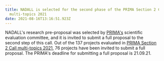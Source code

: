 ```yaml
---
title: NADALL is selected for the second phase of the PRIMA Section 2 Call
  multi-topics 2021
date: 2021-08-16T13:16:51.923Z
---
```

<!--StartFragment-->

NADALL's research pre-proposal was selected by [PRIMA's](https://prima-med.org/about-us/prima-in-brief/) scientific evaluation committee, and it is invited to submit a full proposal to the second step of this call. Out of the 137 projects evaluated in [PRIMA Section 2 Call multi-topics 2021](https://prima-med.org/call-for-proposal/call-section-2-multitopic-2021/), 76 projects have been invited to submit a full proposal. The PRIMA's deadline for submitting a full proposal is 21.09.21.

<!--EndFragment-->
